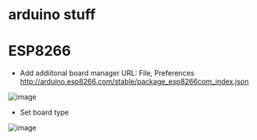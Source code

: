 # arduino stuff


# ESP8266

- Add addiitonal board manager URL:
File, Preferences 
http://arduino.esp8266.com/stable/package_esp8266com_index.json

![image](https://user-images.githubusercontent.com/38451588/173273411-6ea5fdc3-ae61-475b-8269-7b0e4e7c96fe.png)

- Set board type

![image](https://user-images.githubusercontent.com/38451588/173273458-779e091e-7382-4fdb-ac6e-0c2eed6d9bbe.png)

